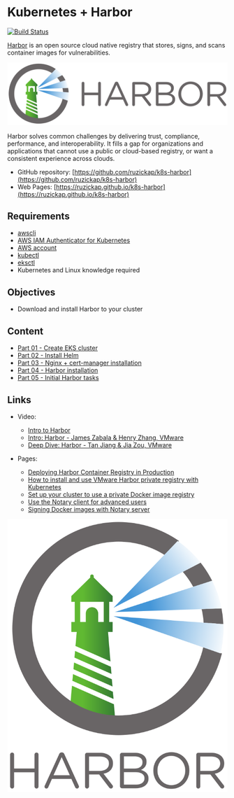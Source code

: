 # Kubernetes + Harbor

[![Build Status](https://travis-ci.com/ruzickap/k8s-harbor.svg?branch=master)](https://travis-ci.com/ruzickap/k8s-harbor)

[Harbor](https://goharbor.io/) is an open source cloud native registry that
stores, signs, and scans container images for vulnerabilities.

![Harbor](./.vuepress/public/harbor-horizontal-color.svg "Harbor")

Harbor solves common challenges by delivering trust, compliance, performance,
and interoperability. It fills a gap for organizations and applications that
cannot use a public or cloud-based registry, or want a consistent experience
across clouds.

* GitHub repository: [https://github.com/ruzickap/k8s-harbor](https://github.com/ruzickap/k8s-harbor)
* Web Pages: [https://ruzickap.github.io/k8s-harbor](https://ruzickap.github.io/k8s-harbor)

## Requirements

* [awscli](https://aws.amazon.com/cli/)
* [AWS IAM Authenticator for Kubernetes](https://github.com/kubernetes-sigs/aws-iam-authenticator)
* [AWS account](https://aws.amazon.com/account/)
* [kubectl](https://kubernetes.io/docs/tasks/tools/install-kubectl/)
* [eksctl](https://eksctl.io/)
* Kubernetes and Linux knowledge required

## Objectives

* Download and install Harbor to your cluster

## Content

* [Part 01 - Create EKS cluster](part-01/README.md)
* [Part 02 - Install Helm](part-02/README.md)
* [Part 03 - Nginx + cert-manager installation](part-03/README.md)
* [Part 04 - Harbor installation](part-04/README.md)
* [Part 05 - Initial Harbor tasks](part-05/README.md)

## Links

* Video:

  * [Intro to Harbor](https://youtu.be/Rs3zByxI8aY)
  * [Intro: Harbor - James Zabala & Henry Zhang, VMware](https://youtu.be/RZQVBWwGa2s)
  * [Deep Dive: Harbor - Tan Jiang & Jia Zou, VMware](https://youtu.be/OKj1XxtsTCo)

* Pages:

  * [Deploying Harbor Container Registry in Production](https://medium.com/@ikod/deploy-harbor-container-registry-in-production-89352fb1a114)
  * [How to install and use VMware Harbor private registry with Kubernetes](https://blog.inkubate.io/how-to-use-harbor-private-registry-with-kubernetes/)
  * [Set up your cluster to use a private Docker image registry](https://developer.rackspace.com/docs/rkaas/latest/external/rkaas-userguide/configure-docker-registry/)
  * [Use the Notary client for advanced users](https://docs.docker.com/notary/advanced_usage/)
  * [Signing Docker images with Notary server](https://werner-dijkerman.nl/2019/02/24/signing-docker-images-with-notary-server/)

![Harbor](https://raw.githubusercontent.com/cncf/artwork/ab42c9591f6e0fdccc62c7b88f353d3fdc825734/harbor/stacked/color/harbor-stacked-color.svg?sanitize=true)
